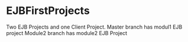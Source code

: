 # EJBFirstProjects
Two EJB Projects and one Client Project.
Master branch has modul1 EJB project
Module2 branch has module2 EJB Project

